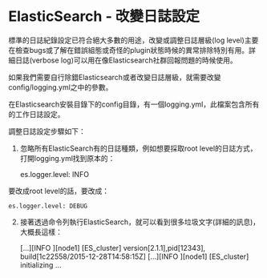 # ElasticSearch - 改變日誌設定

標準的日誌紀錄設定已符合絕大多數的用途，改變或調整日誌層級(log level)主要在檢查bugs或了解在錯誤組態或奇怪的plugin狀態時候的異常排除特別有用。詳細日誌(verbose log)可以用在像Elasticsearch社群回報問題的時候使用。

如果我們需要自行除錯Elasticsearch或者改變日誌層級，就需要改變config/logging.yml之中的參數。

在Elasticsearch安裝目錄下的config目錄，有一個logging.yml，此檔案包含所有的工作日誌設定。

調整日誌設定步驟如下：

1. 忽略所有ElasticSearch有的日誌種類，例如想要採取root level的日誌方式，打開logging.yml找到原本的：


    es.logger.level: INFO

    
要改成root level的話，要改成：

    es.logger.level: DEBUG

    
2. 接著透過命令列執行ElasticSearch，就可以看到很多垃圾文字(詳細的訊息)，大概長這樣：


    […][INFO ][node1] [ES_cluster] version[2.1.1],pid[12343], build[1c22558/2015-12-28T14:58:15Z]
    […][INFO ][node1] [ES_cluster] initializing …
